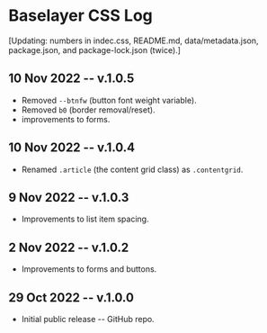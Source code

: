 
# Baselayer CSS Log

[Updating: numbers in indec.css, README.md, data/metadata.json, package.json, and package-lock.json (twice).]

## 10 Nov 2022 -- v.1.0.5

* Removed `--btnfw` (button font weight variable).
* Removed `b0` (border removal/reset).
* improvements to forms.

## 10 Nov 2022 -- v.1.0.4

* Renamed `.article` (the content grid class) as `.contentgrid`.

## 9 Nov 2022 -- v.1.0.3

* Improvements to list item spacing.

## 2 Nov 2022 -- v.1.0.2

* Improvements to forms and buttons.

## 29 Oct 2022 -- v.1.0.0

* Initial public release -- GitHub repo.